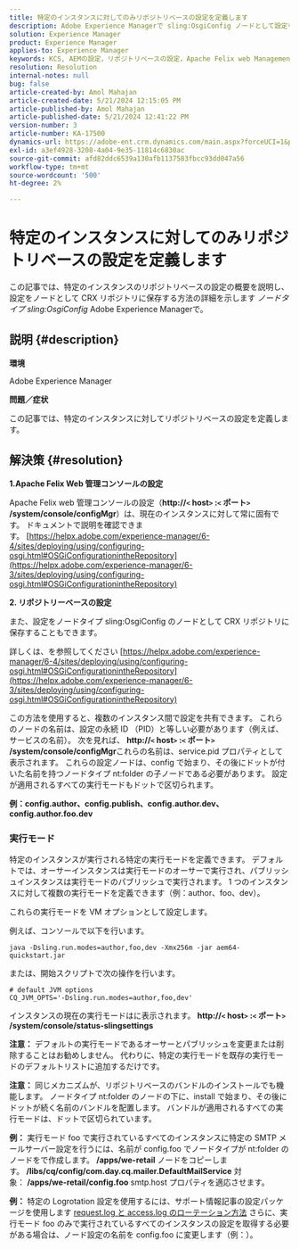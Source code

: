 ```yaml
---
title: 特定のインスタンスに対してのみリポジトリベースの設定を定義します
description: Adobe Experience Managerで sling:OsgiConfig ノードとして設定を CRX リポジトリに保存する方法を説明します。
solution: Experience Manager
product: Experience Manager
applies-to: Experience Manager
keywords: KCS, AEMの設定，リポジトリベースの設定，Apache Felix web Management Console
resolution: Resolution
internal-notes: null
bug: false
article-created-by: Amol Mahajan
article-created-date: 5/21/2024 12:15:05 PM
article-published-by: Amol Mahajan
article-published-date: 5/21/2024 12:41:22 PM
version-number: 3
article-number: KA-17500
dynamics-url: https://adobe-ent.crm.dynamics.com/main.aspx?forceUCI=1&pagetype=entityrecord&etn=knowledgearticle&id=fd72e8bc-6b17-ef11-9f8a-6045bd006c82
exl-id: a3ef4928-3208-4a04-9e35-11814c6830ac
source-git-commit: afd82ddc6539a130afb1137583fbcc93dd047a56
workflow-type: tm+mt
source-wordcount: '500'
ht-degree: 2%

---
```


# 特定のインスタンスに対してのみリポジトリベースの設定を定義します


この記事では、特定のインスタンスのリポジトリベースの設定の概要を説明し、設定をノードとして CRX リポジトリに保存する方法の詳細を示します *ノードタイプ sling:OsgiConfig* Adobe Experience Managerで。

## 説明 {#description}


<b>環境</b>

Adobe Experience Manager

<b>問題／症状</b>

この記事では、特定のインスタンスに対してリポジトリベースの設定を定義します。


## 解決策 {#resolution}

<b>1.Apache Felix Web 管理コンソールの設定</b>


Apache Felix web 管理コンソールの設定（<b>http://`<` host`>` :`<` ポート`>` /system/console/configMgr</b>）は、現在のインスタンスに対して常に固有です。
ドキュメントで説明を確認できます。 [https://helpx.adobe.com/experience-manager/6-4/sites/deploying/using/configuring-osgi.html#OSGiConfigurationintheRepository](https://helpx.adobe.com/experience-manager/6-3/sites/deploying/using/configuring-osgi.html#OSGiConfigurationintheRepository)


<b>2. リポジトリーベースの設定</b>


また、設定をノードタイプ sling:OsgiConfig のノードとして CRX リポジトリに保存することもできます。

詳しくは、を参照してください [https://helpx.adobe.com/experience-manager/6-4/sites/deploying/using/configuring-osgi.html#OSGiConfigurationintheRepository](https://helpx.adobe.com/experience-manager/6-3/sites/deploying/using/configuring-osgi.html#OSGiConfigurationintheRepository)

この方法を使用すると、複数のインスタンス間で設定を共有できます。
これらのノードの名前は、設定の永続 ID （PID）と等しい必要があります（例えば、サービスの名前）。 次を見れば、 <b>http://`<` host`>` :`<` ポート`>` /system/console/configMgr</b>これらの名前は、service.pid プロパティとして表示されます。 これらの設定ノードは、config で始まり、その後にドットが付いた名前を持つノードタイプ nt:folder の子ノードである必要があります。 設定が適用されるすべての実行モードもドットで区切られます。

<b>例：config.author、config.publish、config.author.dev、config.author.foo.dev</b>



### <b>実行モード</b>

特定のインスタンスが実行される特定の実行モードを定義できます。 デフォルトでは、オーサーインスタンスは実行モードのオーサーで実行され、パブリッシュインスタンスは実行モードのパブリッシュで実行されます。 1 つのインスタンスに対して複数の実行モードを定義できます（例：author、foo、dev）。

これらの実行モードを VM オプションとして設定します。

例えば、コンソールで以下を行います。


```
java -Dsling.run.modes=author,foo,dev -Xmx256m -jar aem64-quickstart.jar
```


または、開始スクリプトで次の操作を行います。


```
# default JVM options
CQ_JVM_OPTS='-Dsling.run.modes=author,foo,dev'
```


インスタンスの現在の実行モードはに表示されます。 <b>http://`<` host`>` :`<` ポート`>` /system/console/status-slingsettings</b>

<b>注意：</b> デフォルトの実行モードであるオーサーとパブリッシュを変更または削除することはお勧めしません。 代わりに、特定の実行モードを既存の実行モードのデフォルトリストに追加するだけです。

<b>注意：</b> 同じメカニズムが、リポジトリベースのバンドルのインストールでも機能します。 ノードタイプ nt:folder のノードの下に、install で始まり、その後にドットが続く名前のバンドルを配置します。 バンドルが適用されるすべての実行モードは、ドットで区切られています。

<b>例：</b> 実行モード foo で実行されているすべてのインスタンスに特定の SMTP メールサーバー設定を行うには、名前が config.foo でノードタイプが nt:folder のノードをで作成します。 <b>/apps/we-retail</b> ノードをコピーします。 <b>/libs/cq/config/com.day.cq.mailer.DefaultMailService</b> 対象： <b>/apps/we-retail/config.foo</b> smtp.host プロパティを適応させます。

<b>例：</b> 特定の Logrotation 設定を使用するには、サポート情報記事の設定パッケージを使用します [request.log と access.log のローテーション方法](https://helpx.adobe.com/experience-manager/kb/HowToRotateRequestAndAccessLog.html "request.log と access.log のローテーション方法 ") さらに、実行モード foo のみで実行されているすべてのインスタンスの設定を取得する必要がある場合は、ノード設定の名前を config.foo に変更します（例：）。
